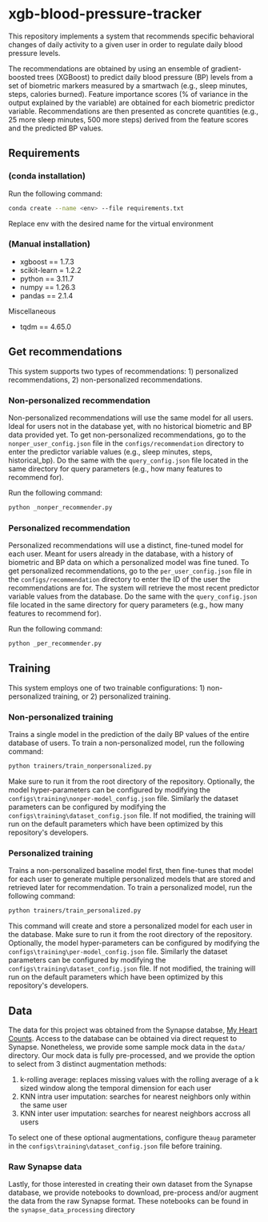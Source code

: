 # xgb-blood-pressure-tracker

This repository implements a system that recommends specific behavioral changes of daily activity to a given user in order to regulate daily blood pressure levels.

The recommendations are obtained by using an ensemble of gradient-boosted trees (XGBoost) to predict daily blood pressure (BP) levels from a set of biometric markers measured by a smartwach (e.g., sleep minutes, steps, calories burned). Feature importance scores (\% of variance in the output explained by the variable) are obtained for each biometric predictor variable. Recommendations are then presented as concrete quantities (e.g., 25 more sleep minutes, 500 more steps) derived from the feature scores and the predicted BP values. 

## Requirements 
### (conda installation)
Run the following command:

```bash
conda create --name <env> --file requirements.txt
```

Replace env with the desired name for the virtual environment

### (Manual installation)
- xgboost == 1.7.3 
- scikit-learn = 1.2.2
- python == 3.11.7 
- numpy == 1.26.3 
- pandas == 2.1.4

Miscellaneous
- tqdm == 4.65.0

## Get recommendations
This system supports two types of recommendations: 1) personalized recommendations, 2) non-personalized recommendations.  

### Non-personalized recommendation
Non-personalized recommendations will use the same model for all users. Ideal for users not in the database yet, with no historical biometric and BP data provided yet. 
To get non-personalized recommendations, go to the `nonper_user_config.json` file in the `configs/recommendation` directory to enter the predictor variable values (e.g., sleep minutes, steps, historical_bp). Do the same with the `query_config.json` file located in the same directory for query parameters (e.g., how many features to recommend for).

Run the following command:
```bash
python _nonper_recommender.py
```

### Personalized recommendation
Personalized recommendations will use a distinct, fine-tuned model for each user. Meant for users already in the database, with a history of biometric and BP data on which a personalized model was fine tuned. To get personalized recommendations, go to the `per_user_config.json` file in the `configs/recommendation` directory to enter the ID of the user the recommendations are for. The system will retrieve the most recent predictor variable values from the database. Do the same with the `query_config.json` file located in the same directory for query parameters (e.g., how many features to recommend for).

Run the following command:
```bash
python _per_recommender.py
```

## Training
This system employs one of two trainable configurations: 1) non-personalized training, or 2) personalized training. 
### Non-personalized training
Trains a single model in the prediction of the daily BP values of the entire database of users. To train a non-personalized model, run the following command:
```bash
python trainers/train_nonpersonalized.py
```
Make sure to run it from the root directory of the repository. Optionally, the model hyper-parameters can be configured by modifying the `configs\training\nonper-model_config.json` file. Similarly the dataset parameters can be configured by modifying the `configs\training\dataset_config.json` file. If not modified, the training will run on the default parameters which have been optimized by this repository's developers.

### Personalized training
Trains a non-personalized baseline model first, then fine-tunes that model for each user to generate multiple personalized models that are stored and retrieved later for recommendation. To train a personalized model, run the following command:
```bash
python trainers/train_personalized.py
```
This command will create and store a personalized model for each user in the database. Make sure to run it from the root directory of the repository. Optionally, the model hyper-parameters can be configured by modifying the `configs\training\per-model_config.json` file. Similarly the dataset parameters can be configured by modifying the `configs\training\dataset_config.json` file. If not modified, the training will run on the default parameters which have been optimized by this repository's developers.

## Data
The data for this project was obtained from the Synapse databse, [My Heart Counts](https://www.synapse.org/#!Synapse:syn16782070/tables/). Access to the database can be obtained via direct request to Synapse. Nonetheless, we provide some sample mock data in the `data/` directory. Our mock data is fully pre-processed, and we provide the option to select from 3 distinct augmentation methods: 
1) k-rolling average: replaces missing values with the rolling average of a k sized window along the temporal dimension for each user
2) KNN intra user imputation: searches for nearest neighbors only within the same user
3) KNN inter user imputation: searches for nearest neighbors accross all users

To select one of these optional augmentations, configure the`aug` parameter in the `configs\training\dataset_config.json` file before training.
### Raw Synapse data
Lastly, for those interested in creating their own dataset from the Synapse database, we provide notebooks to download, pre-process and/or augment the data from the raw Synapse format. These notebooks can be found in the `synapse_data_processing` directory
